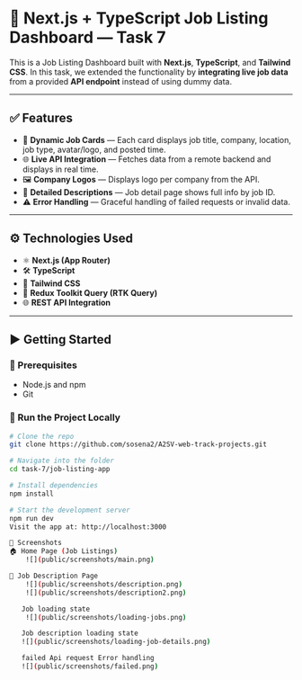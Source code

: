 # 📝 Next.js + TypeScript Job Listing Dashboard — Task 7

This is a Job Listing Dashboard built with **Next.js**, **TypeScript**, and **Tailwind CSS**. In this task, we extended the functionality by **integrating live job data** from a provided **API endpoint** instead of using dummy data.

---

## ✅ Features

- 📄 **Dynamic Job Cards** — Each card displays job title, company, location, job type, avatar/logo, and posted time.
- 🌐 **Live API Integration** — Fetches data from a remote backend and displays in real time.
- 🖼️ **Company Logos** — Displays logo per company from the API.
- 🧾 **Detailed Descriptions** — Job detail page shows full info by job ID.
- ⚠️ **Error Handling** — Graceful handling of failed requests or invalid data.

---

## ⚙️ Technologies Used

- ⚛️ **Next.js (App Router)**
- 🛠️ **TypeScript**
- 💨 **Tailwind CSS**
- 📡 **Redux Toolkit Query (RTK Query)**
- 🌐 **REST API Integration**

---

## ▶️ Getting Started

### 🧩 Prerequisites

- Node.js and npm
- Git

### 🚀 Run the Project Locally

```bash
# Clone the repo
git clone https://github.com/sosena2/A2SV-web-track-projects.git

# Navigate into the folder
cd task-7/job-listing-app

# Install dependencies
npm install

# Start the development server
npm run dev
Visit the app at: http://localhost:3000

📸 Screenshots
🏠 Home Page (Job Listings)
    ![](public/screenshots/main.png)

🧾 Job Description Page
    ![](public/screenshots/description.png)
    ![](public/screenshots/description2.png)

   Job loading state
    ![](public/screenshots/loading-jobs.png)

   Job description loading state
   ![](public/screenshots/loading-job-details.png)

   failed Api request Error handling
   ![](public/screenshots/failed.png)
```
